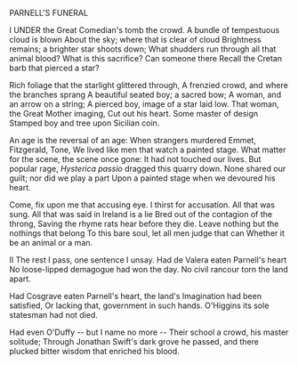 PARNELL'S FUNERAL

I
UNDER the Great Comedian's tomb the crowd.
A bundle of tempestuous cloud is blown
About the sky; where that is clear of cloud
Brightness remains; a brighter star shoots down;
What shudders run through all that animal blood?
What is this sacrifice? Can someone there
Recall the Cretan barb that pierced a star?

Rich foliage that the starlight glittered through,
A frenzied crowd, and where the branches sprang
A beautiful seated boy; a sacred bow;
A woman, and an arrow on a string;
A pierced boy, image of a star laid low.
That woman, the Great Mother imaging,
Cut out his heart.  Some master of design
Stamped boy and tree upon Sicilian coin.

An age is the reversal of an age:
When strangers murdered Emmet, Fitzgerald, Tone,
We lived like men that watch a painted stage.
What matter for the scene, the scene once gone:
It had not touched our lives.  But popular rage,
*Hysterica passio* dragged this quarry down.
None shared our guilt; nor did we play a part
Upon a painted stage when we devoured his heart.

Come, fix upon me that accusing eye.
I thirst for accusation.  All that was sung.
All that was said in Ireland is a lie
Bred out of the contagion of the throng,
Saving the rhyme rats hear before they die.
Leave nothing but the nothings that belong
To this bare soul, let all men judge that can
Whether it be an animal or a man.

II
The rest I pass, one sentence I unsay.
Had de Valera eaten Parnell's heart
No loose-lipped demagogue had won the day.
No civil rancour torn the land apart.

Had Cosgrave eaten Parnell's heart, the land's
Imagination had been satisfied,
Or lacking that, government in such hands.
O'Higgins its sole statesman had not died.

Had even O'Duffy -- but I name no more --
Their school a crowd, his master solitude;
Through Jonathan Swift's dark grove he passed, and there
plucked bitter wisdom that enriched his blood.
